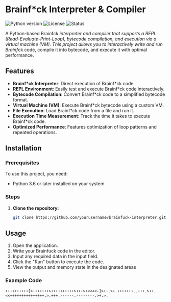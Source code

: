 # Brainf*ck Interpreter & Compiler

![Python version](https://img.shields.io/badge/Python-3.6%2B-brightgreen)
![License](https://img.shields.io/badge/license-MIT-blue)
![Status](https://img.shields.io/badge/status-Active-success)

A Python-based Brainf*ck interpreter and compiler that supports a REPL (Read-Evaluate-Print-Loop), bytecode compilation, and execution via a virtual machine (VM). This project allows you to interactively write and run Brainf*ck code, compile it into bytecode, and execute it with optimal performance.

## Features

- **Brainf*ck Interpreter**: Direct execution of Brainf*ck code.
- **REPL Environment**: Easily test and execute Brainf*ck code interactively.
- **Bytecode Compilation**: Convert Brainf*ck code to a simplified bytecode format.
- **Virtual Machine (VM)**: Execute Brainf*ck bytecode using a custom VM.
- **File Execution**: Load Brainf*ck code from a file and run it.
- **Execution Time Measurement**: Track the time it takes to execute Brainf*ck code.
- **Optimized Performance**: Features optimization of loop patterns and repeated operations.

## Installation

### Prerequisites

To use this project, you need:
- Python 3.6 or later installed on your system.

### Steps

1. **Clone the repository:**

   ```bash
   git clone https://github.com/yourusername/brainfuck-interpreter.git

## Usage
1. Open the application.
2. Write your Brainfuck code in the editor.
3. Input any required data in the input field.
4. Click the "Run" button to execute the code.
5. View the output and memory state in the designated areas

### Example Code
```brainfuck
++++++++++[>+++++++>++++++++++>+++>+<<<<-]>++.>+.+++++++..+++.>++.<<+++++++++++++++.>.+++.------.--------.>+.>.

```   
